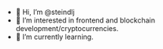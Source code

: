 - 👋 Hi, I’m @steindlj
- 👀 I’m interested in frontend and blockchain development/cryptocurrencies.
- 🌱 I’m currently learning.

<!---
steindlj/steindlj is a ✨ special ✨ repository because its `README.md` (this file) appears on your GitHub profile.
You can click the Preview link to take a look at your changes.
--->
